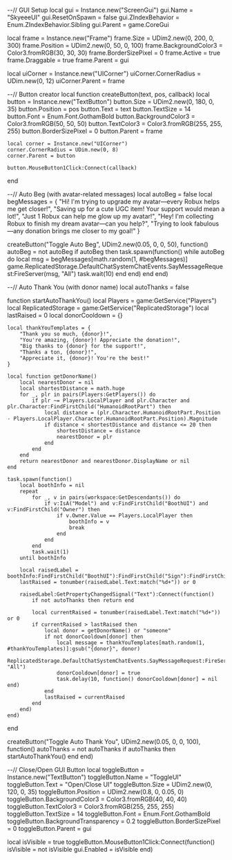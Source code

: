 --// GUI Setup
local gui = Instance.new("ScreenGui")
gui.Name = "SkyeeeUI"
gui.ResetOnSpawn = false
gui.ZIndexBehavior = Enum.ZIndexBehavior.Sibling
gui.Parent = game.CoreGui

local frame = Instance.new("Frame")
frame.Size = UDim2.new(0, 200, 0, 300)
frame.Position = UDim2.new(0, 50, 0, 100)
frame.BackgroundColor3 = Color3.fromRGB(30, 30, 30)
frame.BorderSizePixel = 0
frame.Active = true
frame.Draggable = true
frame.Parent = gui

local uiCorner = Instance.new("UICorner")
uiCorner.CornerRadius = UDim.new(0, 12)
uiCorner.Parent = frame

--// Button creator
local function createButton(text, pos, callback)
    local button = Instance.new("TextButton")
    button.Size = UDim2.new(0, 180, 0, 35)
    button.Position = pos
    button.Text = text
    button.TextSize = 14
    button.Font = Enum.Font.GothamBold
    button.BackgroundColor3 = Color3.fromRGB(50, 50, 50)
    button.TextColor3 = Color3.fromRGB(255, 255, 255)
    button.BorderSizePixel = 0
    button.Parent = frame

    local corner = Instance.new("UICorner")
    corner.CornerRadius = UDim.new(0, 8)
    corner.Parent = button

    button.MouseButton1Click:Connect(callback)
end

--// Auto Beg (with avatar-related messages)
local autoBeg = false
local begMessages = {
    "Hi! I'm trying to upgrade my avatar—every Robux helps me get closer!",
    "Saving up for a cute UGC item! Your support would mean a lot!",
    "Just 1 Robux can help me glow up my avatar!",
    "Hey! I'm collecting Robux to finish my dream avatar—can you help?",
    "Trying to look fabulous—any donation brings me closer to my goal!"
}

createButton("Toggle Auto Beg", UDim2.new(0.05, 0, 0, 50), function()
    autoBeg = not autoBeg
    if autoBeg then
        task.spawn(function()
            while autoBeg do
                local msg = begMessages[math.random(1, #begMessages)]
                game.ReplicatedStorage.DefaultChatSystemChatEvents.SayMessageRequest:FireServer(msg, "All")
                task.wait(10)
            end
        end)
    end
end)

--// Auto Thank You (with donor name)
local autoThanks = false

function startAutoThankYou()
    local Players = game:GetService("Players")
    local ReplicatedStorage = game:GetService("ReplicatedStorage")
    local lastRaised = 0
    local donorCooldown = {}

    local thankYouTemplates = {
        "Thank you so much, {donor}!",
        "You're amazing, {donor}! Appreciate the donation!",
        "Big thanks to {donor} for the support!",
        "Thanks a ton, {donor}!",
        "Appreciate it, {donor}! You're the best!"
    }

    local function getDonorName()
        local nearestDonor = nil
        local shortestDistance = math.huge
        for _, plr in pairs(Players:GetPlayers()) do
            if plr ~= Players.LocalPlayer and plr.Character and plr.Character:FindFirstChild("HumanoidRootPart") then
                local distance = (plr.Character.HumanoidRootPart.Position - Players.LocalPlayer.Character.HumanoidRootPart.Position).Magnitude
                if distance < shortestDistance and distance <= 20 then
                    shortestDistance = distance
                    nearestDonor = plr
                end
            end
        end
        return nearestDonor and nearestDonor.DisplayName or nil
    end

    task.spawn(function()
        local boothInfo = nil
        repeat
            for _, v in pairs(workspace:GetDescendants()) do
                if v:IsA("Model") and v:FindFirstChild("BoothUI") and v:FindFirstChild("Owner") then
                    if v.Owner.Value == Players.LocalPlayer then
                        boothInfo = v
                        break
                    end
                end
            end
            task.wait(1)
        until boothInfo

        local raisedLabel = boothInfo:FindFirstChild("BoothUI"):FindFirstChild("Sign"):FindFirstChild("Raised")
        lastRaised = tonumber(raisedLabel.Text:match("%d+")) or 0

        raisedLabel:GetPropertyChangedSignal("Text"):Connect(function()
            if not autoThanks then return end

            local currentRaised = tonumber(raisedLabel.Text:match("%d+")) or 0
            if currentRaised > lastRaised then
                local donor = getDonorName() or "someone"
                if not donorCooldown[donor] then
                    local message = thankYouTemplates[math.random(1, #thankYouTemplates)]:gsub("{donor}", donor)
                    ReplicatedStorage.DefaultChatSystemChatEvents.SayMessageRequest:FireServer(message, "All")
                    donorCooldown[donor] = true
                    task.delay(10, function() donorCooldown[donor] = nil end)
                end
                lastRaised = currentRaised
            end
        end)
    end)
end

createButton("Toggle Auto Thank You", UDim2.new(0.05, 0, 0, 100), function()
    autoThanks = not autoThanks
    if autoThanks then
        startAutoThankYou()
    end
end)

--// Close/Open GUI Button
local toggleButton = Instance.new("TextButton")
toggleButton.Name = "ToggleUI"
toggleButton.Text = "Open/Close UI"
toggleButton.Size = UDim2.new(0, 120, 0, 35)
toggleButton.Position = UDim2.new(0.8, 0, 0.05, 0)
toggleButton.BackgroundColor3 = Color3.fromRGB(40, 40, 40)
toggleButton.TextColor3 = Color3.fromRGB(255, 255, 255)
toggleButton.TextSize = 14
toggleButton.Font = Enum.Font.GothamBold
toggleButton.BackgroundTransparency = 0.2
toggleButton.BorderSizePixel = 0
toggleButton.Parent = gui

local isVisible = true
toggleButton.MouseButton1Click:Connect(function()
    isVisible = not isVisible
    gui.Enabled = isVisible
end)
